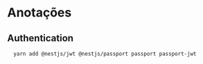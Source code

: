 # Anotações

## Authentication

```
  yarn add @nestjs/jwt @nestjs/passport passport passport-jwt
```
